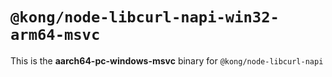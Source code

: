 # `@kong/node-libcurl-napi-win32-arm64-msvc`

This is the **aarch64-pc-windows-msvc** binary for `@kong/node-libcurl-napi`

